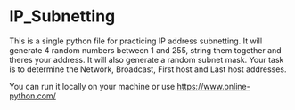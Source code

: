 # IP_Subnetting

This is a single python file for practicing IP address subnetting. It will generate 4 random numbers between 1 and 255, string them together and theres your address. It will also generate a random subnet mask. Your task is to determine the Network, Broadcast, First host and Last host addresses.

You can run it locally on your machine or use https://www.online-python.com/
